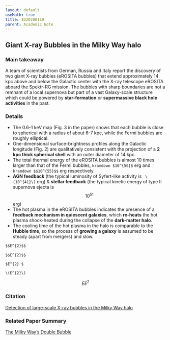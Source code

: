 ```yaml
---
layout: default
useMath: true
title: ID20200119
parent: Academic Note
---
```

  
## Giant X-ray Bubbles in the Milky Way halo

### Main takeaway

A team of scientists from German, Russia and Italy report the discovery of two giant X-ray bubbles (eROSITA bubbles) that extend approximately 14 kpc above and below the Galactic center with the X-ray telescope eROSITA aboard the Spektr-RG mission. The bubbles with sharp boundaries are not a remnant of a local supernova but part of a vast Galaxy-scale structure which could be powered by **star-formation** or **supermassive black hole activities** in the past. 

### Details

* The 0.6-1 keV map (Fig. 3 in the paper) shows that each bubble is close to spherical with a radius of about 6-7 kpc, while the Fermi bubbles are roughly elliptical.
* One-dimensional surface-brightness profiles along the Galactic longitude (Fig. 2) are qualitatively consistent with the projection of a **2 kpc thick spherical shell** with an outer diameter of 14 kpc.
* The total thermal energy of the eROSITA bubbles is almost 10 times larger than that of the Fermi bubbles, ```kramdown $10^{56}$``` erg and ```kramdown $$10^{55}$$``` erg respectively.
* **AGN feedback** (the typical luminosity of Syfert-like activity is ``` \(10^{41}\)``` erg) & **stellar feedback** (the typical kinetic energy of type II supernova ejecta is $$10^{51}$$erg)
* The hot plasma in the eROSITA bubbles indicates the presence of a **feedback mechanism in quiescent galaxies**, which **re-heats** the hot plasma shock-heated during the collapse of the **dark-matter halo**. 
* The cooling time of the hot plasma in the halo is comparable to the **Hubble time**, so the process of **growing a galaxy** is assumed to be steady (apart from mergers) and slow.

```markdown
$$E^{2}$$
```
```kramdown
$$E^{2}$$
```
```kramdown
$E^{2} $
```
```kramdown
\(E^{2}\)
```

$$
EE^{2}
$$

### Citation

[Detection of large-scale X-ray bubbles in the Milky Way halo](https://arxiv.org/pdf/2012.05840.pdf)

### Related Paper Summary

[The Milky Way’s Double Bubble](https://astrobites.org/2020/12/19/xray-fermi-bubbles/)

